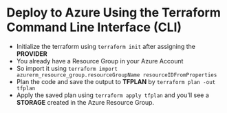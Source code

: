 # **Deploy to Azure Using the Terraform Command Line Interface (CLI)**

* Initialize the terraform using ```terraform init``` after assigning the **PROVIDER**
* You already have a Resource Group in your Azure Account
* So import it using ```terraform import azurerm_resource_group.resourceGroupName resourceIDFromProperties```
* Plan the code and save the output to **TFPLAN** by ```terraform plan -out tfplan```
* Apply the saved plan using ```terraform apply tfplan``` and you'll see a **STORAGE** created in the Azure Resource Group.
